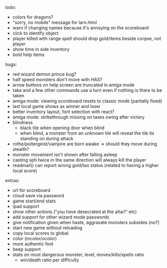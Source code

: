 todo:
- colors for dragons?
- "sorry, no mobile" message for larn.html
- warn if changing names because it's annoying on the scoreboard
- click to identify object
- player killed with range spell should drop gold/items beside corpse, not player
- show time in side inventory
- bold help items

bugs:
- red wizard demon prince bug?
- half speed monsters don't move with HAS?
- arrow buttons on help screen are truncated in amiga mode
- take and a few other commands use a turn even if nothing is there to be taken
- amiga mode: viewing scoreboard resets to classic mode (partially fixed)
- last local game shows as winner and loser
- better inventory layout, font selection with react?
- amiga mode: strikethrough missing on taxes owing after victory
- blindness
  - black tile when opening door when blind
  - when blind, a monster from an unknown tile will reveal the tile its standing on during attack
- rothe/poltergeist/vampire are born awake -> should they move during stealth?
- monster movement isn't shown after falling asleep
- casting sph twice in the same direction will always kill the player
- readmail() can report wrong gold/tax status (related to having a higher local score)


extras:
- url for scoreboard
- cloud save via password
- game start/end stats
- ipad support
- show other actions ("you have desecrated at the altar!" etc)
- add support for other wizard mode passwords
- give notification given when haste, aggravate monsters subsides (no?)
- start new game without reloading
- copy local scores to global
- color (mcolor/ocolor)
- more authentic font
- beep support
- stats on most dangerous monster, level, moves/kills/spells ratio
  - win/death ratio per difficulty
